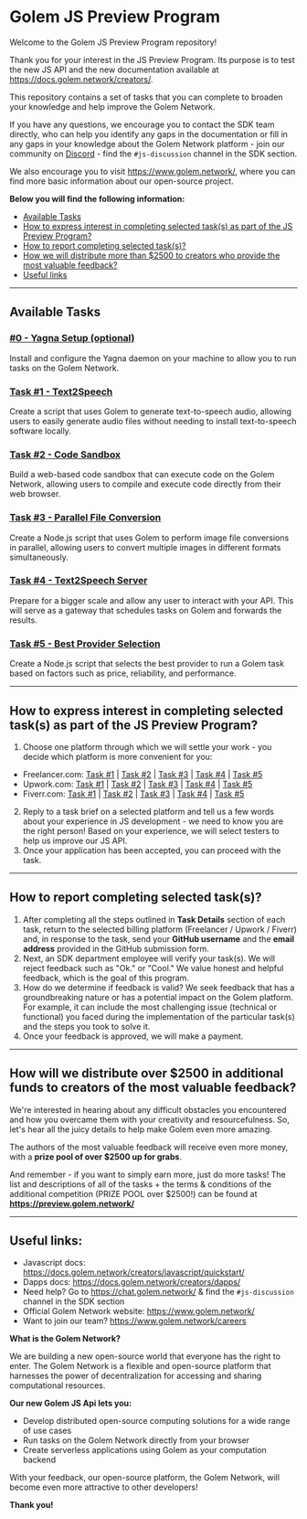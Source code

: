 # Golem JS Preview Program

Welcome to the Golem JS Preview Program repository! 

Thank you for your interest in the JS Preview Program. Its purpose is to test the new JS API and the new documentation 
available at https://docs.golem.network/creators/. 

This repository contains a set of tasks that you can complete to broaden your knowledge and help improve the Golem Network. 

If you have any questions, we encourage you to contact the SDK team directly, who can help you identify any gaps 
in the documentation or fill in any gaps in your knowledge about the Golem Network platform - join our community on 
[Discord](https://chat.golem.network/) - find the `#js-discussion` channel in the SDK section. 

We also encourage you to visit https://www.golem.network/, where you can find more basic information about our open-source project.

**Below you will find the following information:**

- [Available Tasks](#available-tasks)
- [How to express interest in completing selected task(s) as part of the JS Preview Program?](#how-to-express-interest-in-completing-selected-task--s--as-part-of-the-js-preview-program)
- [How to report completing selected task(s)?](#how-to-report-completing-selected-task--s--)
- [How we will distribute more than $2500 to creators who provide the most valuable feedback?](#how-will-we-distribute-over-2500-in-additional-funds-to-creators-of-the-most-valuable-feedback)
- [Useful links](#useful-links-)

---

## Available Tasks

### [#0 - Yagna Setup (optional)](tasks%2F0-yagna-setup)
Install and configure the Yagna daemon on your machine to allow you to run tasks on the Golem Network.

### [Task #1 - Text2Speech](tasks%2F1-text-2-speech)
Create a script that uses Golem to generate text-to-speech audio, allowing users to easily generate audio files without needing to install text-to-speech software locally. 

### [Task #2 - Code Sandbox](tasks%2F2-code-sandbox)
Build a web-based code sandbox that can execute code on the Golem Network, allowing users to compile and execute code directly from their web browser.

### [Task #3 - Parallel File Conversion](tasks%2F3-parallel-file-conversion)
Create a Node.js script that uses Golem to perform image file conversions in parallel, allowing users to convert multiple images in different formats simultaneously.

### [Task #4 - Text2Speech Server](tasks%2F4-text-2-speech-server)
Prepare for a bigger scale and allow any user to interact with your API. This will serve as a gateway that schedules tasks on Golem and forwards the results. 

### [Task #5 - Best Provider Selection](tasks%2F5-best-provider-selection)
Create a Node.js script that selects the best provider to run a Golem task based on factors such as price, reliability, and performance. 

---

## How to express interest in completing selected task(s) as part of the JS Preview Program?

1. Choose one platform through which we will settle your work - you decide which platform is more convenient for you:
  - Freelancer.com: [Task #1](#) | [Task #2](#) | [Task #3](#) | [Task #4](#) | [Task #5](#)
  - Upwork.com: [Task #1](#) | [Task #2](#) | [Task #3](#) | [Task #4](#) | [Task #5](#)
  - Fiverr.com: [Task #1](#) | [Task #2](#) | [Task #3](#) | [Task #4](#) | [Task #5](#)

2. Reply to a task brief on a selected platform and tell us a few words about your experience in JS development - we need to know you are the right person! Based on your experience, we will select testers to help us improve our JS API.
3. Once your application has been accepted, you can proceed with the task.

---

## How to report completing selected task(s)?

1. After completing all the steps outlined in **Task Details** section of each task, return to the selected billing platform (Freelancer / Upwork / Fiverr) and, in response to the task, send your **GitHub username** and the **email address** provided in the GitHub submission form.
2. Next, an SDK department employee will verify your task(s). We will reject feedback such as "Ok." or "Cool." We value honest and helpful feedback, which is the goal of this program.
3. How do we determine if feedback is valid? We seek feedback that has a groundbreaking nature or has a potential impact on the Golem platform. For example, it can include the most challenging issue (technical or functional) you faced during the implementation of the particular task(s) and the steps you took to solve it.
4. Once your feedback is approved, we will make a payment.

---

## How will we distribute over $2500 in additional funds to creators of the most valuable feedback?

We're interested in hearing about any difficult obstacles you encountered and how you overcame them with your creativity 
and resourcefulness. So, let's hear all the juicy details to help make Golem even more amazing. 

The authors of the most valuable feedback will receive even more money, with a **prize pool of over $2500 up for grabs**.

And remember - if you want to simply earn more, just do more tasks! 
The list and descriptions of all of the tasks + the terms & conditions of the additional competition (PRIZE POOL over $2500!) 
can be found at **https://preview.golem.network/**

---

## Useful links:

- Javascript docs: https://docs.golem.network/creators/javascript/quickstart/
- Dapps docs: https://docs.golem.network/creators/dapps/ 
- Need help? Go to https://chat.golem.network/ & find the `#js-discussion` channel in the SDK section
- Official Golem Network website: https://www.golem.network/
- Want to join our team? https://www.golem.network/careers 

**What is the Golem Network?**

We are building a new open-source world that everyone has the right to enter. 
The Golem Network is a flexible and open-source platform that harnesses the power of decentralization for 
accessing and sharing computational resources.

**Our new Golem JS Api lets you:**

- Develop distributed open-source computing solutions for a wide range of use cases
- Run tasks on the Golem Network directly from your browser
- Create serverless applications using Golem as your computation backend

With your feedback, our open-source platform, the Golem Network, will become even more attractive to other developers! 

**Thank you!**
